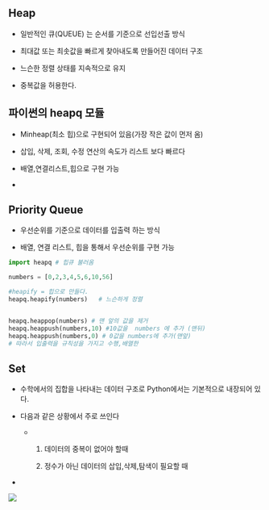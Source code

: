 ## Heap

- 일반적인 큐(QUEUE) 는 순서를 기준으로 선입선출 방식

- 최대값 또는 최솟값을 빠르게 찾아내도록 만들어진 데이터 구조

- 느슨한 정렬 상태를 지속적으로 유지

- 중복값을 허용한다.

## 파이썬의 heapq 모듈

- Minheap(최소 힙)으로 구현되어 있음(가장 작은 값이 먼저 옴)

- 삽입, 삭제, 조회, 수정 연산의 속도가 리스트 보다 빠르다

- 배열,연결리스트,힙으로 구현 가능

- 

## Priority Queue

- 우선순위를 기준으로 데이터를 입출력 하는 방식

- 배열, 연결 리스트, 힙을 통해서 우선순위를 구현 가능

```python
import heapq # 힙큐 불러옴

numbers = [0,2,3,4,5,6,10,56]

#heapify = 힙으로 만들다.
heapq.heapify(numbers)   # 느슨하게 정렬


heapq.heappop(numbers) # 맨 앞의 값을 제거
heapq.heappush(numbers,10) #10값을  numbers 에 추가 (맨뒤)
heapq.heappush(numbers,0) # 0값을 numbers에 추가(맨앞)
# 따라서 입출력을 규칙성을 가지고 수행,배열한
```

## Set

- 수학에서의 집합을 나타내는 데이터 구조로 Python에서는 기본적으로 내장되어 있다.

- 다음과 같은 상황에서 주로 쓰인다
  
  - 1. 데이터의 중복이 없어야 할때
    
    2. 정수가 아닌 데이터의 삽입,삭제,탐색이 필요할 때

- 

![](C:\Users\이주현\AppData\Roaming\marktext\images\2022-08-02-11-47-36-image.png)
